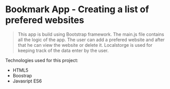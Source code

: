 # Bookmark App - Creating a list of prefered websites
> This app is build using Bootstrap framework. The main.js file contains all the logic of the app. 
The user can add a prefered website and after that he can view the website or delete it. Localstorge 
is used for keeping track of the data enter by the user.

Technologies used for this project:
- HTML5
- Boostrap
- Javasript ES6
